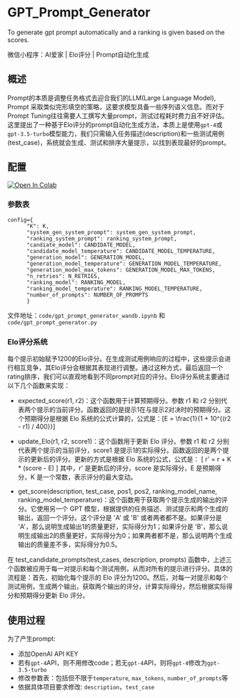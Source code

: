# GPT_Prompt_Generator

To generate gpt prompt automatically and a ranking is given based on the scores.

微信小程序：AI爱家 | Elo评分 | Prompt自动化生成

## 概述

Prompt的本质是调整任务格式去迎合我们的LLM(Large Language Model), Prompt 采取类似完形填空的策略，这要求模型具备一些序列语义信息。而对于Prompt Tuning往往需要人工撰写大量prompt，测试过程耗时费力且不好评估。这里提出了一种基于Elo评分的prompt自动化生成方法，本质上是使用`gpt-4`或`gpt-3.5-turbo`模型能力，我们只需输入任务描述(description)和一些测试用例(test_case)，系统就会生成、测试和排序大量提示，以找到表现最好的prompt。

## 配置

[![Open In Colab](https://colab.research.google.com/assets/colab-badge.svg)](https://colab.research.google.com/github/catundchat/gpt_prompt_generator/blob/main/gpt_prompt_generator.ipynb)

### 参数表
```
config={
      "K": K,
      "system_gen_system_prompt": system_gen_system_prompt,
      "ranking_system_prompt": ranking_system_prompt,
      "candiate_model": CANDIDATE_MODEL,
      "candidate_model_temperature": CANDIDATE_MODEL_TEMPERATURE,
      "generation_model": GENERATION_MODEL,
      "generation_model_temperature": GENERATION_MODEL_TEMPERATURE,
      "generation_model_max_tokens": GENERATION_MODEL_MAX_TOKENS,
      "n_retries": N_RETRIES,
      "ranking_model": RANKING_MODEL,
      "ranking_model_temperature": RANKING_MODEL_TEMPERATURE,
      "number_of_prompts": NUMBER_OF_PROMPTS
      }
```
文件地址：`code/gpt_prompt_generator_wandb.ipynb` 和 `code/gpt_prompt_generator.py`

### Elo评分系统

每个提示初始赋予1200的Elo评分。在生成测试用例响应的过程中，这些提示会进行相互竞争，其Elo评分会根据其表现进行调整。通过这种方式，最后返回一个rating排序，我们可以直观地看到不同prompt对应的评分。Elo评分系统主要通过以下几个函数来实现：

- expected_score(r1, r2)：这个函数用于计算预期得分。参数 r1 和 r2 分别代表两个提示的当前评分。函数返回的是提示1在与提示2对决时的预期得分。这个预期得分是根据 Elo 系统的公式计算的，公式是：\[E = \frac{1}{1 + 10^{(r2 - r1) / 400}}\]

- update_Elo(r1, r2, score1)：这个函数用于更新 Elo 评分。参数 r1 和 r2 分别代表两个提示的当前评分，score1 是提示1的实际得分。函数返回的是两个提示的更新后的评分。更新的方式是根据 Elo 系统的公式，公式是：
\[
r' = r + K * (score - E)
\]
其中，r' 是更新后的评分，score 是实际得分，E 是预期得分，K 是一个常数，表示评分的最大变动。

- get_score(description, test_case, pos1, pos2, ranking_model_name, ranking_model_temperature)：这个函数用于获取两个提示生成的输出的评分。它使用另一个 GPT 模型，根据提供的任务描述、测试提示和两个生成的输出，返回一个评分。这个评分是 'A' 或 'B' 或者两者都不是。如果评分是 'A'，那么说明生成输出1的质量更好，实际得分为1；如果评分是 'B'，那么说明生成输出2的质量更好，实际得分为0；如果两者都不是，那么说明两个生成输出的质量差不多，实际得分为0.5。

在 test_candidate_prompts(test_cases, description, prompts) 函数中，上述三个函数被应用于每一对提示和每个测试用例，从而对所有的提示进行评分。具体的流程是：首先，初始化每个提示的 Elo 评分为1200。然后，对每一对提示和每个测试用例，生成两个输出，获取两个输出的评分，计算实际得分，然后根据实际得分和预期得分更新 Elo 评分。

## 使用过程

为了产生prompt:
- 添加OpenAI API KEY
- 若有`gpt-4`API，则不用修改code；若无`gpt-4`API，则将`gpt-4`修改为`gpt-3.5-turbo`
- 修改参数表：包括但不限于`temperature`, `max_tokens`, `number_of_prompts`等
- 依据具体项目要求修改: `description`，`test_case`

